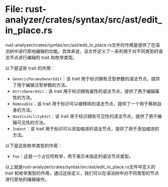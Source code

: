 # File: rust-analyzer/crates/syntax/src/ast/edit_in_place.rs

rust-analyzer/crates/syntax/src/ast/edit_in_place.rs文件的作用是提供了在语法树中进行原地编辑的功能。具体来说，该文件定义了一系列用于对不同类型的语法节点进行编辑的 trait 和枚举类型。

以下是这些 trait 的作用：

- `GenericParamsOwnerEdit`：该 trait 用于标识拥有泛型参数的语法节点，提供了用于编辑泛型参数的方法。
- `AttrsOwnerEdit`：该 trait 用于标识拥有属性的语法节点，提供了用于编辑属性的方法。
- `Removable`：该 trait 用于标识可以被移除的语法节点，提供了一个用于移除自身的方法。
- `HasVisibilityEdit`：该 trait 用于标识拥有可见性的语法节点，提供了用于编辑可见性的方法。
- `Indent`：该 trait 用于标识可以添加缩进的语法节点，提供了用于添加缩进的方法。

以下是这些枚举类型的作用：

- `Foo`：这是一个占位符枚举，用于表示未指定的语法节点类型。

以上就是rust-analyzer/crates/syntax/src/ast/edit_in_place.rs文件中定义的 trait 和枚举类型的作用。通过这些定义，我们可以在语法树中对不同类型的节点进行原地的编辑操作。

